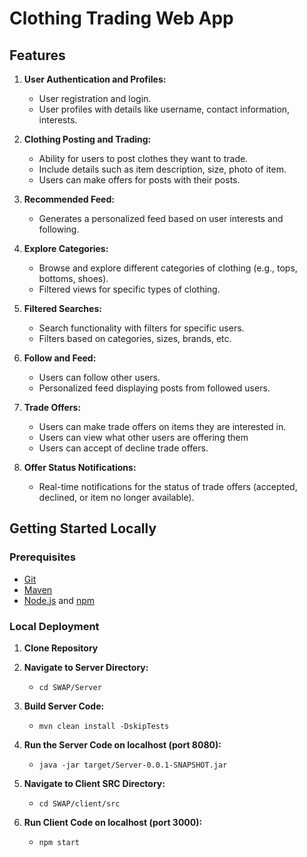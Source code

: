 # Clothing Trading Web App

## Features

1. **User Authentication and Profiles:**
   - User registration and login.
   - User profiles with details like username, contact information, interests.

2. **Clothing Posting and Trading:**
   - Ability for users to post clothes they want to trade.
   - Include details such as item description, size, photo of item.
   - Users can make offers for posts with their posts.

3. **Recommended Feed:**
   - Generates a personalized feed based on user interests and following.
  
4. **Explore Categories:**
   - Browse and explore different categories of clothing (e.g., tops, bottoms, shoes).
   - Filtered views for specific types of clothing.

5. **Filtered Searches:**
   - Search functionality with filters for specific users.
   - Filters based on categories, sizes, brands, etc.

6. **Follow and Feed:**
   - Users can follow other users.
   - Personalized feed displaying posts from followed users.

7. **Trade Offers:**
   - Users can make trade offers on items they are interested in.
   - Users can view what other users are offering them
   - Users can accept of decline trade offers.
    
8. **Offer Status Notifications:**
   - Real-time notifications for the status of trade offers (accepted, declined, or item no longer available).


## Getting Started Locally

### Prerequisites

- [Git](https://git-scm.com/)
- [Maven](https://maven.apache.org/install.html)
- [Node.js](https://nodejs.org/) and [npm](https://www.npmjs.com/)

### Local Deployment 
1. **Clone Repository**

2. **Navigate to Server Directory:**
   - `cd SWAP/Server`

3. **Build Server Code:**
   - `mvn clean install -DskipTests`

4. **Run the Server Code on localhost (port 8080):**
   - `java -jar target/Server-0.0.1-SNAPSHOT.jar`

5. **Navigate to Client SRC Directory:**
   - `cd SWAP/client/src`

6. **Run Client Code on localhost (port 3000):**
   - `npm start`
